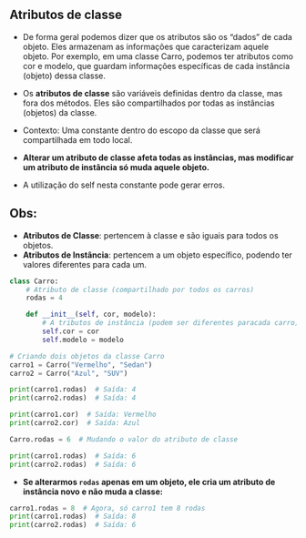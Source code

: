 ## Atributos de classe
- De forma geral podemos dizer que os atributos são os “dados” de cada objeto. Eles armazenam as informações que caracterizam aquele objeto. Por exemplo, em uma classe Carro, podemos ter atributos como cor e modelo, que guardam informações específicas de cada instância (objeto) dessa classe.

- Os **atributos de classe** são variáveis definidas dentro da classe, mas fora dos métodos. Eles são compartilhados por todas as instâncias (objetos) da classe.

- Contexto: Uma constante dentro do escopo da classe que será compartilhada em todo local.
- **Alterar um atributo de classe afeta todas as instâncias, mas modificar um atributo de instância só muda aquele objeto.**
- A utilização do self nesta constante pode gerar erros.  

## Obs:
- **Atributos de Classe**: pertencem à classe e são iguais para todos os objetos.
- **Atributos de Instância**: pertencem a um objeto específico, podendo ter valores diferentes para cada um.


```python
class Carro:
    # Atributo de classe (compartilhado por todos os carros)
    rodas = 4  

    def __init__(self, cor, modelo):
        # A tributos de instância (podem ser diferentes paracada carro)
        self.cor = cor
        self.modelo = modelo

# Criando dois objetos da classe Carro
carro1 = Carro("Vermelho", "Sedan")
carro2 = Carro("Azul", "SUV")

print(carro1.rodas)  # Saída: 4
print(carro2.rodas)  # Saída: 4

print(carro1.cor)  # Saída: Vermelho
print(carro2.cor)  # Saída: Azul
```

```python
Carro.rodas = 6  # Mudando o valor do atributo de classe

print(carro1.rodas)  # Saída: 6
print(carro2.rodas)  # Saída: 6
```
+ **Se alterarmos `rodas` apenas em um objeto, ele cria um atributo de instância novo e não muda a classe:**
```python
carro1.rodas = 8  # Agora, só carro1 tem 8 rodas
print(carro1.rodas)  # Saída: 8
print(carro2.rodas)  # Saída: 6
```

